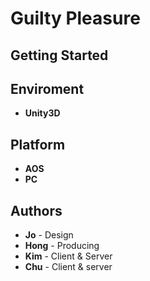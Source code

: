 Guilty Pleasure
===

Getting Started
-------


Enviroment
-------
* __Unity3D__

Platform
-------
* __AOS__
* __PC__


Authors
-------

* __Jo__ - Design
* __Hong__ - Producing
* __Kim__ - Client & Server
* __Chu__ - Client & server
